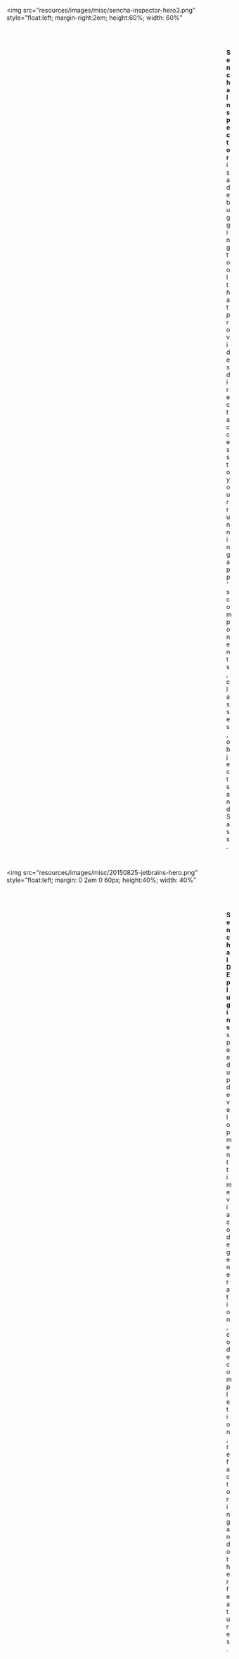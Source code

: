 
<img src="resources/images/misc/sencha-inspector-hero3.png"
style="float:left; margin-right:2em; height:60%; width: 60%"
>

<div style="margin-left: 500px">

<br><br>

**Sencha Inspector** is a debugging tool that provides direct access to your running app's
components, classes, objects and Sass.

</div>

<div style="clear:both;margin-bottom:3em;"></div>


<img src="resources/images/misc/20150825-jetbrains-hero.png"
style="float:left; margin: 0 2em 0 60px; height:40%; width: 40%"
>

<div style="margin-left: 500px">

<br><br>

**Sencha IDE plugins** speed up development time via code generation, code completion, refactoring and other features.
</div>